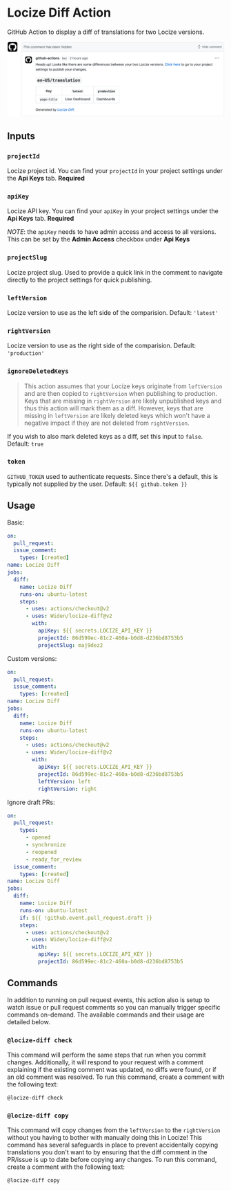 # Locize Diff Action

GitHub Action to display a diff of translations for two Locize versions.

![Example comments](https://raw.githubusercontent.com/Widen/locize-diff/main/screenshot.png)

## Inputs

### `projectId`

Locize project id. You can find your `projectId` in your project settings under the **Api Keys** tab. **Required**

### `apiKey`

Locize API key. You can find your `apiKey` in your project settings under the **Api Keys** tab. **Required**

*NOTE*: the `apiKey` needs to have admin access and access to all versions. This can be set by the **Admin Access** checkbox under **Api Keys**

### `projectSlug`

Locize project slug. Used to provide a quick link in the comment to navigate directly to the project settings for quick publishing.

### `leftVersion`

Locize version to use as the left side of the comparision. Default: `'latest'`

### `rightVersion`

Locize version to use as the right side of the comparision. Default: `'production'`

### `ignoreDeletedKeys`

> This action assumes that your Locize keys originate from `leftVersion` and are then copied to `rightVersion` when publishing to production. Keys that are missing in `rightVersion` are likely unpublished keys and thus this action will mark them as a diff. However, keys that are missing in `leftVersion` are likely deleted keys which won't have a negative impact if they are not deleted from `rightVersion`.

If you wish to also mark deleted keys as a diff, set this input to `false`. Default: `true`

### `token`

`GITHUB_TOKEN` used to authenticate requests. Since there's a default, this is typically not supplied by the user. Default: `${{ github.token }}`

## Usage

Basic:

```yml
on:
  pull_request:
  issue_comment:
    types: [created]
name: Locize Diff
jobs:
  diff:
    name: Locize Diff
    runs-on: ubuntu-latest
    steps:
      - uses: actions/checkout@v2
      - uses: Widen/locize-diff@v2
        with:
          apiKey: ${{ secrets.LOCIZE_API_KEY }}
          projectId: 86d599ec-81c2-460a-b0d8-d236bd8753b5
          projectSlug: maj9dez2
```

Custom versions:

```yml
on:
  pull_request:
  issue_comment:
    types: [created]
name: Locize Diff
jobs:
  diff:
    name: Locize Diff
    runs-on: ubuntu-latest
    steps:
      - uses: actions/checkout@v2
      - uses: Widen/locize-diff@v2
        with:
          apiKey: ${{ secrets.LOCIZE_API_KEY }}
          projectId: 86d599ec-81c2-460a-b0d8-d236bd8753b5
          leftVersion: left
          rightVersion: right
```

Ignore draft PRs:

```yml
on:
  pull_request:
    types:
      - opened
      - synchronize
      - reopened
      - ready_for_review
  issue_comment:
    types: [created]
name: Locize Diff
jobs:
  diff:
    name: Locize Diff
    runs-on: ubuntu-latest
    if: ${{ !github.event.pull_request.draft }}
    steps:
      - uses: actions/checkout@v2
      - uses: Widen/locize-diff@v2
        with:
          apiKey: ${{ secrets.LOCIZE_API_KEY }}
          projectId: 86d599ec-81c2-460a-b0d8-d236bd8753b5
```

## Commands

In addition to running on pull request events, this action also is setup to watch issue or pull request comments so you can manually trigger specific commands on-demand. The available commands and their usage are detailed below.

### `@locize-diff check`

This command will perform the same steps that run when you commit changes. Additionally, it will respond to your request with a comment explaining if the existing comment was updated, no diffs were found, or if an old comment was resolved. To run this command, create a comment with the following text:

```
@locize-diff check
```

### `@locize-diff copy`

This command will copy changes from the `leftVersion` to the `rightVersion` without you having to bother with manually doing this in Locize! This command has several safeguards in place to prevent accidentally copying translations you don't want to by ensuring that the diff comment in the PR/issue is up to date before copying any changes. To run this command, create a comment with the following text:

```
@locize-diff copy
```
